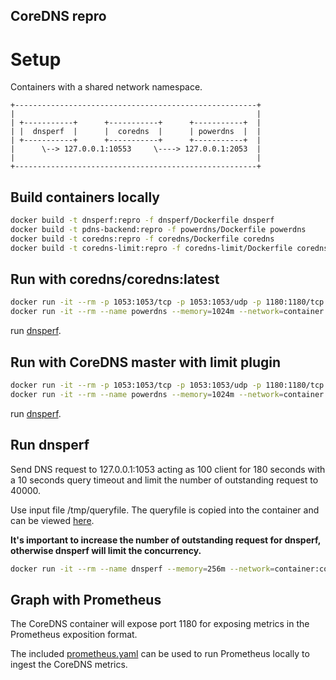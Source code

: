 CoreDNS repro
---

# Setup 

Containers with a shared network namespace.
```
+------------------------------------------------------+
|                                                      |
| +-----------+      +-----------+      +-----------+  |
| |  dnsperf  |      |  coredns  |      | powerdns  |  |
| +-----------+      +-----------+      +-----------+  |
|      \--> 127.0.0.1:10553     \----> 127.0.0.1:2053  |
|                                                      |
+------------------------------------------------------+
```

## Build containers locally  
```bash
docker build -t dnsperf:repro -f dnsperf/Dockerfile dnsperf
docker build -t pdns-backend:repro -f powerdns/Dockerfile powerdns
docker build -t coredns:repro -f coredns/Dockerfile coredns
docker build -t coredns-limit:repro -f coredns-limit/Dockerfile coredns-limit
```

## Run with coredns/coredns:latest 
```bash
docker run -it --rm -p 1053:1053/tcp -p 1053:1053/udp -p 1180:1180/tcp --name coredns --memory=1024m coredns:repro
docker run -it --rm --name powerdns --memory=1024m --network=container:coredns pdns-backend:repro
```

run [dnsperf](#run-dnsperf).


## Run with CoreDNS master with limit plugin
```bash
docker run -it --rm -p 1053:1053/tcp -p 1053:1053/udp -p 1180:1180/tcp --name coredns --memory=1024m coredns-limit:repro
docker run -it --rm --name powerdns --memory=1024m --network=container:coredns pdns-backend:repro
```

run [dnsperf](#run-dnsperf).

## Run dnsperf
Send DNS request to 127.0.0.1:1053 acting as 100 client for 180 seconds with a 10 seconds query timeout and limit the number of outstanding request to 40000.

Use input file /tmp/queryfile. The queryfile is copied into the container and can be viewed [here](dnsperf/queryfile).

**It's important to increase the number of outstanding request for dnsperf, otherwise dnsperf will limit the concurrency.**

```bash
docker run -it --rm --name dnsperf --memory=256m --network=container:coredns dnsperf:repro /usr/local/bin/dnsperf -s 127.0.0.1 -p 1053 -c 100 -q 40000 -l 180 -t 10 -S 5 -T 4 -d /tmp/queryfile
```

## Graph with Prometheus 
The CoreDNS container will expose port 1180 for exposing metrics in the Prometheus exposition format. 

The included [prometheus.yaml](prometheus.yaml) can be used to run Prometheus locally to ingest the CoreDNS metrics.

